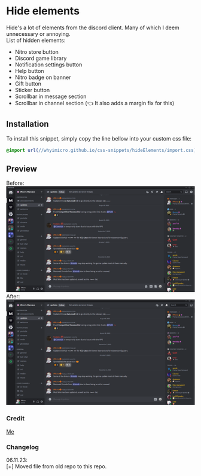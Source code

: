 # Hide elements
Hide's a lot of elements from the discord client. Many of which I deem unnecessary or annoying. <br>
List of hidden elements:
* Nitro store button
* Discord game library
* Notification settings button
* Help button
* Nitro badge on banner
* Gift button
* Sticker button
* Scrollbar in message section
* Scrollbar in channel section
(👈 It also adds a margin fix for this)
## Installation
To install this snippet, simply copy the line bellow into your custom css file:
```css
@import url(//whyimicro.github.io/css-snippets/hideElements/import.css);
```
## Preview
Before:
![image](https://raw.githubusercontent.com/WhyiMicro/css-snippets/main/_previews/hideElements1.png)
After:
![image](https://raw.githubusercontent.com/WhyiMicro/css-snippets/main/_previews/hideElements2.png)
### Credit
[Me](https://github.com/whyiMicro)
### Changelog
06.11.23: <br>
[+] Moved file from old repo to this repo.
